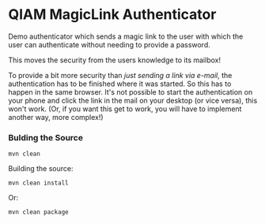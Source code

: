 # QIAM MagicLink Authenticator

Demo authenticator which sends a magic link to the user with which the user can authenticate without needing to provide a password.

This moves the security from the users knowledge to its mailbox!

To provide a bit more security than _just sending a link via e-mail_, the authentication has to be finished where it was started.
So this has to happen in the same browser.
It's not possible to start the authentication on your phone and click the link in the mail on your desktop (or vice versa), this won't work.
(Or, if you want this get to work, you will have to implement another way, more complex!)

### Bulding the Source

    mvn clean

Building the source:

    mvn clean install

Or: 

    mvn clean package
